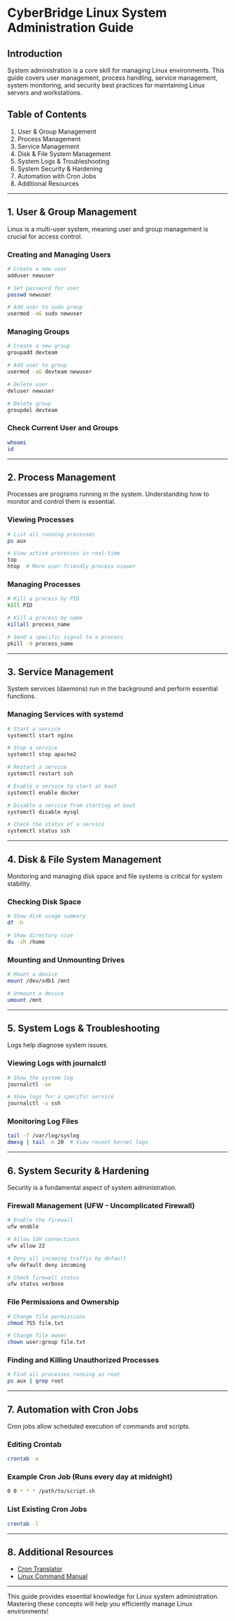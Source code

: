 # CyberBridge Linux System Administration Guide

## Introduction
System administration is a core skill for managing Linux environments. This guide covers user management, process handling, service management, system monitoring, and security best practices for maintaining Linux servers and workstations.

## Table of Contents
1. User & Group Management  
2. Process Management  
3. Service Management  
4. Disk & File System Management  
5. System Logs & Troubleshooting  
6. System Security & Hardening  
7. Automation with Cron Jobs  
8. Additional Resources  

---

## 1. User & Group Management
Linux is a multi-user system, meaning user and group management is crucial for access control.

### Creating and Managing Users
```bash
# Create a new user
adduser newuser

# Set password for user
passwd newuser

# Add user to sudo group
usermod -aG sudo newuser
```

### Managing Groups
```bash
# Create a new group
groupadd devteam

# Add user to group
usermod -aG devteam newuser

# Delete user
deluser newuser

# Delete group
groupdel devteam
```

### Check Current User and Groups
```bash
whoami
id
```

---

## 2. Process Management
Processes are programs running in the system. Understanding how to monitor and control them is essential.

### Viewing Processes
```bash
# List all running processes
ps aux

# View active processes in real-time
top
htop  # More user-friendly process viewer
```

### Managing Processes
```bash
# Kill a process by PID
kill PID

# Kill a process by name
killall process_name

# Send a specific signal to a process
pkill -9 process_name
```

---

## 3. Service Management
System services (daemons) run in the background and perform essential functions.

### Managing Services with systemd
```bash
# Start a service
systemctl start nginx

# Stop a service
systemctl stop apache2

# Restart a service
systemctl restart ssh

# Enable a service to start at boot
systemctl enable docker

# Disable a service from starting at boot
systemctl disable mysql

# Check the status of a service
systemctl status ssh
```

---

## 4. Disk & File System Management
Monitoring and managing disk space and file systems is critical for system stability.

### Checking Disk Space
```bash
# Show disk usage summary
df -h

# Show directory size
du -sh /home
```

### Mounting and Unmounting Drives
```bash
# Mount a device
mount /dev/sdb1 /mnt

# Unmount a device
umount /mnt
```

---

## 5. System Logs & Troubleshooting
Logs help diagnose system issues.

### Viewing Logs with journalctl
```bash
# Show the system log
journalctl -xe

# Show logs for a specific service
journalctl -u ssh
```

### Monitoring Log Files
```bash
tail -f /var/log/syslog
dmesg | tail -n 20  # View recent kernel logs
```

---

## 6. System Security & Hardening
Security is a fundamental aspect of system administration.

### Firewall Management (UFW - Uncomplicated Firewall)
```bash
# Enable the firewall
ufw enable

# Allow SSH connections
ufw allow 22

# Deny all incoming traffic by default
ufw default deny incoming

# Check firewall status
ufw status verbose
```

### File Permissions and Ownership
```bash
# Change file permissions
chmod 755 file.txt

# Change file owner
chown user:group file.txt
```

### Finding and Killing Unauthorized Processes
```bash
# Find all processes running as root
ps aux | grep root
```

---

## 7. Automation with Cron Jobs
Cron jobs allow scheduled execution of commands and scripts.

### Editing Crontab
```bash
crontab -e
```

### Example Cron Job (Runs every day at midnight)
```bash
0 0 * * * /path/to/script.sh
```

### List Existing Cron Jobs
```bash
crontab -l
```

---

## 8. Additional Resources
- [Cron Translator]([https://www.tecmint.com/category/linux-administration/](https://www.uptimia.com/cron-expression-meaning/every-day))
- [Linux Command Manual](https://linux.die.net/man/)

---

This guide provides essential knowledge for Linux system administration. Mastering these concepts will help you efficiently manage Linux environments!
